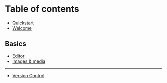 # Table of contents

* [Quickstart](README.md)
* [Welcome](<README (1).md>)

## Basics

* [Editor](basics/editor.md)
* [Images & media](basics/images-and-media.md)

***

* [Version Control](version-control.md)
